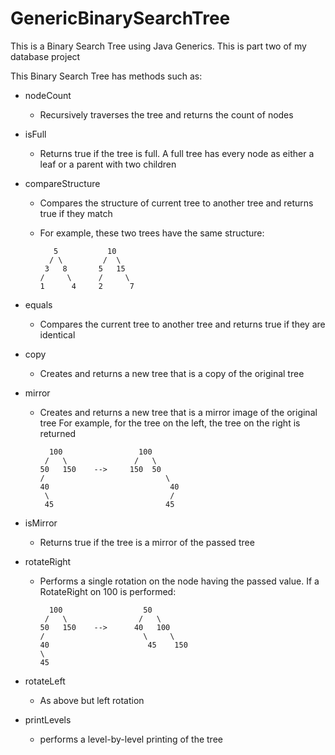 # GenericBinarySearchTree
This is a Binary Search Tree using Java Generics. This is part two of my database project

This Binary Search Tree has methods such as:

- nodeCount
    - Recursively traverses the tree and returns the count of nodes

-  isFull 
    - Returns true if the tree is full.  A full tree has every node 
      as either a leaf or a parent with two children
      
- compareStructure 
    - Compares the structure of current tree to another tree and returns
      true if they match
    - For example, these two trees have the same structure:
             
             5           10
            / \         /  \
           3   8       5   15
          /     \      /     \
          1      4     2      7
               
               
- equals
    - Compares the current tree to another tree and returns true
      if they are identical
      
- copy
     - Creates and returns a new tree that is a copy of the original tree

- mirror
    - Creates and returns a new tree that is a mirror image of the original tree
      For example, for the tree on the left, the tree on the right is returned
           
            100                 100
           /   \               /   \
          50   150    -->     150  50
          /                           \
          40                           40
           \                           /
           45                         45
         
         
- isMirror 
    - Returns true if the tree is a mirror of the passed tree

- rotateRight
    - Performs a single rotation on the node having the passed value.
      If a RotateRight on 100 is performed:
        
            100                  50
           /   \                /   \
          50   150    -->      40   100
          /                      \     \
          40                      45    150
          \ 
          45

- rotateLeft 
    - As above but left rotation

- printLevels 
    - performs a level-by-level printing of the tree


